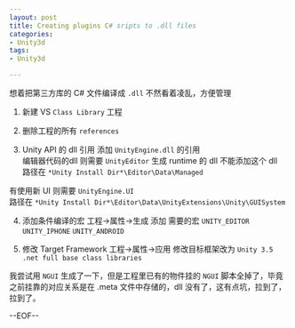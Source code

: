 ```yaml
---
layout: post
title: Creating plugins C# sripts to .dll files 
categories:
- Unity3d
tags:
- Unity3d

---
```

想着把第三方库的 C# 文件编译成 `.dll` 不然看着凌乱，方便管理

1) 新建 VS `Class Library` 工程

2) 删除工程的所有 `references`

3) Unity API 的 dll 引用 
添加 `UnityEngine.dll` 的引用    
编辑器代码的dll 则需要 `UnityEditor` 生成 runtime 的 dll 不能添加这个 dll               
路径在 `*Unity Install Dir*\Editor\Data\Managed`     

有使用新 UI 则需要 `UnityEngine.UI`    
路径在 `*Unity Install Dir*\Editor\Data\UnityExtensions\Unity\GUISystem`            

4) 添加条件编译的宏
工程->属性->生成 添加 需要的宏 `UNITY_EDITOR` `UNITY_IPHONE` `UNITY_ANDROID`

5) 修改 Target Framework
工程->属性->应用 修改目标框架改为 `Unity 3.5 .net full base class libraries`


我尝试用 `NGUI` 生成了一下，但是工程里已有的物件挂的 `NGUI` 脚本全掉了，毕竟之前挂靠的对应关系是在 .meta 文件中存储的，dll 没有了，这有点坑，拉到了，拉到了。

--EOF--						